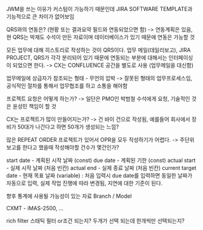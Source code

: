 JWM을 쓰는 이유가 커스텀이 가능하기 때문인데 JIRA SOFTWARE TEMPLATE과 기능적으로 큰 차이가 없어보임

QRS와의 연동은? (현황 또는 결과요약 필드와 연동되었으면 함)
-> 연동계획은 있음, 현 QRS는 박재도 수석이 만든 자료이며 데이터베이스가 있기 때문에 연동은 가능할 것

모든 업무에 대해 히스토리로 작성하는 것이 QRS이다. 업무 메일(데일리보고), JIRA PROJECT, QRS가 각각 분리되어 있기 때문에 연동되는 부분에 대해서는 인터페이싱이 되었으면 한다.
-> CX는 CONFLUENCE 공간을 별도로 사용 (업무메일을 대신함)

업무메일에 상급자가 참조되는 형태 - 무언의 압박
-> 잘못된 형태의 업무프로세스임, 공식적인 절차를 통해서 업무협조를 하고 소통을 해야함

프로젝트 요청은 어떻게 하는가?
-> 일단은 PMO인 박범철 수석에게 요청, 기술적인 것은 윤성민 책임이 할 것

CX는 프로젝트가 많이 만들어지는가?
-> 건 바이 건으로 작성됨, 예를들어 회사에서 장비가 50대가 나간다고 하면 50개가 생성되는 느낌?

많은 REPEAT ORDER 프로젝트가 있어서 OPR을 모두 작성하기가 어렵다.
-> 주단위 보고를 한다고 했을때 작성해야할 건수가 몇건인가? 

start date - 계획된 시작 날짜 (const)
due date - 계획된 기한 (const)
actual start - 실제 시작 날짜 (처음 빈칸)
actual end - 실제 종료 날짜 (처음 빈칸)
current target date - 현재 목표 날짜 (variable) : 처음 입력시 due date를 입력하면 동일한 날짜가 자동으로 입력, 실제 작업 진행에 따라 변경됨, 지연에 대한 기준이 된다.

향후 통계에 사용될 가능성이 있는 자료
Branch / Model

CXMT - iMAS-2500, ...

rich filter 스태틱 필터 or조건 되는지? 두개가 선택 되는데 한개씩만 선택되는지?

